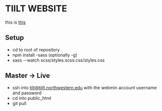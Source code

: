 # TIILT WEBSITE

this is [this](https://tiilt.northwestern.edu/)

## Setup

- cd to root of repository
- npm install -sass (optionally -g)
- sass --watch scss/styles.scss:css/styles.css

## Master -> Live

- ssh into tilt@tiilt.northwestern.edu with the webmin account username and password
- cd into public_html
- git pull


